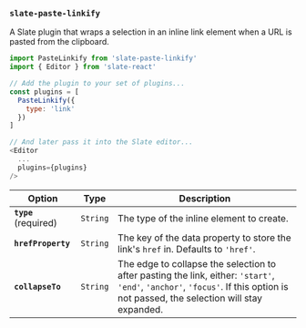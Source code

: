 
### `slate-paste-linkify`

A Slate plugin that wraps a selection in an inline link element when a URL is pasted from the clipboard.

```js
import PasteLinkify from 'slate-paste-linkify'
import { Editor } from 'slate-react'

// Add the plugin to your set of plugins...
const plugins = [
  PasteLinkify({
    type: 'link'
  })
]

// And later pass it into the Slate editor...
<Editor
  ...
  plugins={plugins}
/>
```

Option | Type | Description
--- | --- | ---
**`type`** (required) | `String` | The type of the inline element to create.
**`hrefProperty`** | `String` | The key of the data property to store the link's `href` in. Defaults to `'href'`.
**`collapseTo`** | `String` | The edge to collapse the selection to after pasting the link, either: `'start'`, `'end'`, `'anchor'`, `'focus'`. If this option is not passed, the selection will stay expanded.
